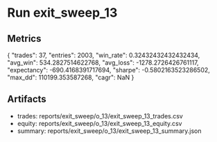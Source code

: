 # Run exit_sweep_13

## Metrics
{
  "trades": 37,
  "entries": 2003,
  "win_rate": 0.32432432432432434,
  "avg_win": 534.2827514622768,
  "avg_loss": -1278.2726426761117,
  "expectancy": -690.4168391717694,
  "sharpe": -0.5802163523286502,
  "max_dd": 110199.353587268,
  "cagr": NaN
}

## Artifacts
- trades: reports/exit_sweep/o_13/exit_sweep_13_trades.csv
- equity: reports/exit_sweep/o_13/exit_sweep_13_equity.csv
- summary: reports/exit_sweep/o_13/exit_sweep_13_summary.json